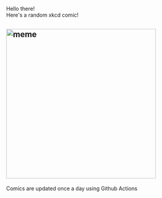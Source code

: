 Hello there! <br>Here's a random xkcd comic!<br>
## <img src="https://imgs.xkcd.com/comics/2.png" alt="meme" width="400"/><br>
Comics are updated once a day using Github Actions